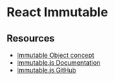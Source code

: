 # React Immutable

## Resources
- [Immutable Object concept](https://intranet.alxswe.com/rltoken/C34VL1Db887N_zzjmpOU_w)
- [Immutable.js Documentation](https://intranet.alxswe.com/rltoken/oDyg_FOCdEEcLfpNnSMWmg)
- [Immutable.js GitHub](https://intranet.alxswe.com/rltoken/Za6PJtr1M59G7ktu5D_X3g)


